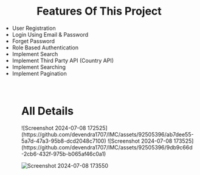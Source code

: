<h1 style="text-align:center">Features Of This Project </h1>
<ul>
<li>User Registration</li>
<li>Login Using Email & Password</li>
<li>Forget Password</li>
<li>Role Based Authentication</li>
<li>Implement Search</li>
<li>Implement Third Party API (Country API)</li>
<li>Implement Searching</li>
<li>Implement Pagination</li>
<br>
<br>


<ul>

<h1>All Details </h1>
![Screenshot 2024-07-08 172525](https://github.com/devendra1707/IMC/assets/92505396/ab7dee55-5a7d-47a3-95b8-dcd2048c7100)
![Screenshot 2024-07-08 173525](https://github.com/devendra1707/IMC/assets/92505396/9db9c66d-2cb6-432f-975b-b065af46c0a1)

![Screenshot 2024-07-08 173550](https://github.com/devendra1707/IMC/assets/92505396/bbd8a2e2-4a57-4737-bcbc-417a00170a22)
